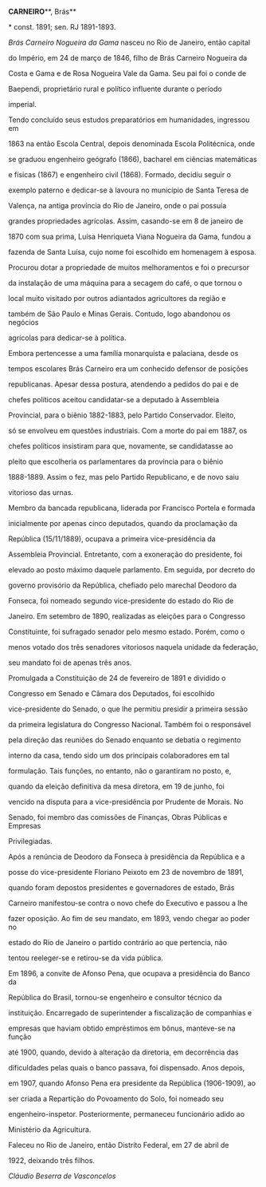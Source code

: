 **CARNEIRO****, Brás**



\* const. 1891; sen. RJ 1891-1893.



*Brás Carneiro Nogueira da Gama* nasceu no Rio de Janeiro, então capital

do Império, em 24 de março de 1846, filho de Brás Carneiro Nogueira da

Costa e Gama e de Rosa Nogueira Vale da Gama. Seu pai foi o conde de

Baependi, proprietário rural e político influente durante o período

imperial.



Tendo concluído seus estudos preparatórios em humanidades, ingressou em

1863 na então Escola Central, depois denominada Escola Politécnica, onde

se graduou engenheiro geógrafo (1866), bacharel em ciências matemáticas

e físicas (1867) e engenheiro civil (1868). Formado, decidiu seguir o

exemplo paterno e dedicar-se à lavoura no município de Santa Teresa de

Valença, na antiga província do Rio de Janeiro, onde o pai possuía

grandes propriedades agrícolas. Assim, casando-se em 8 de janeiro de

1870 com sua prima, Luísa Henriqueta Viana Nogueira da Gama, fundou a

fazenda de Santa Luísa, cujo nome foi escolhido em homenagem à esposa.

Procurou dotar a propriedade de muitos melhoramentos e foi o precursor

da instalação de uma máquina para a secagem do café, o que tornou o

local muito visitado por outros adiantados agricultores da região e

também de São Paulo e Minas Gerais. Contudo, logo abandonou os negócios

agrícolas para dedicar-se à política.



Embora pertencesse a uma família monarquista e palaciana, desde os

tempos escolares Brás Carneiro era um conhecido defensor de posições

republicanas. Apesar dessa postura, atendendo a pedidos do pai e de

chefes políticos aceitou candidatar-se a deputado à Assembleia

Provincial, para o biênio 1882-1883, pelo Partido Conservador. Eleito,

só se envolveu em questões industriais. Com a morte do pai em 1887, os

chefes políticos insistiram para que, novamente, se candidatasse ao

pleito que escolheria os parlamentares da província para o biênio

1888-1889. Assim o fez, mas pelo Partido Republicano, e de novo saiu

vitorioso das urnas.



Membro da bancada republicana, liderada por Francisco Portela e formada

inicialmente por apenas cinco deputados, quando da proclamação da

República (15/11/1889), ocupava a primeira vice-presidência da

Assembleia Provincial. Entretanto, com a exoneração do presidente, foi

elevado ao posto máximo daquele parlamento. Em seguida, por decreto do

governo provisório da República, chefiado pelo marechal Deodoro da

Fonseca, foi nomeado segundo vice-presidente do estado do Rio de

Janeiro. Em setembro de 1890, realizadas as eleições para o Congresso

Constituinte, foi sufragado senador pelo mesmo estado. Porém, como o

menos votado dos três senadores vitoriosos naquela unidade da federação,

seu mandato foi de apenas três anos.



Promulgada a Constituição de 24 de fevereiro de 1891 e dividido o

Congresso em Senado e Câmara dos Deputados, foi escolhido

vice-presidente do Senado, o que lhe permitiu presidir a primeira sessão

da primeira legislatura do Congresso Nacional. Também foi o responsável

pela direção das reuniões do Senado enquanto se debatia o regimento

interno da casa, tendo sido um dos principais colaboradores em tal

formulação. Tais funções, no entanto, não o garantiram no posto, e,

quando da eleição definitiva da mesa diretora, em 19 de junho, foi

vencido na disputa para a vice-presidência por Prudente de Morais. No

Senado, foi membro das comissões de Finanças, Obras Públicas e Empresas

Privilegiadas.



Após a renúncia de Deodoro da Fonseca à presidência da República e a

posse do vice-presidente Floriano Peixoto em 23 de novembro de 1891,

quando foram depostos presidentes e governadores de estado, Brás

Carneiro manifestou-se contra o novo chefe do Executivo e passou a lhe

fazer oposição. Ao fim de seu mandato, em 1893, vendo chegar ao poder no

estado do Rio de Janeiro o partido contrário ao que pertencia, não

tentou reeleger-se e retirou-se da vida pública.



Em 1896, a convite de Afonso Pena, que ocupava a presidência do Banco da

República do Brasil, tornou-se engenheiro e consultor técnico da

instituição. Encarregado de superintender a fiscalização de companhias e

empresas que haviam obtido empréstimos em bônus, manteve-se na função

até 1900, quando, devido à alteração da diretoria, em decorrência das

dificuldades pelas quais o banco passava, foi dispensado. Anos depois,

em 1907, quando Afonso Pena era presidente da República (1906-1909), ao

ser criada a Repartição do Povoamento do Solo, foi nomeado seu

engenheiro-inspetor. Posteriormente, permaneceu funcionário adido ao

Ministério da Agricultura.



Faleceu no Rio de Janeiro, então Distrito Federal, em 27 de abril de

1922, deixando três filhos.



*Cláudio Beserra de Vasconcelos*



